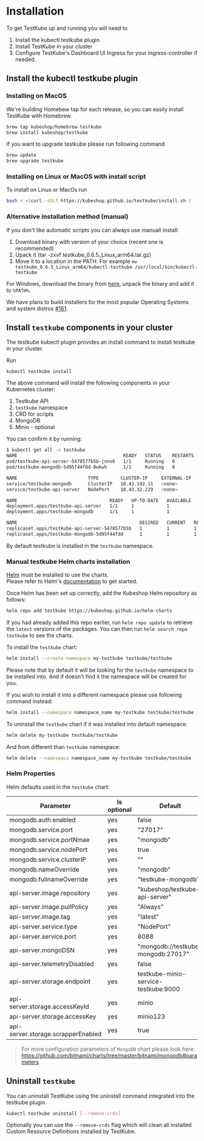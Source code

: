 # Installation

To get TestKube up and running you will need to

1. Install the kubectl testkube plugin
2. Install TestKube in your cluster
3. Configure TestKube's Dashboard UI Ingress for your ingress-controller if needed.

## Install the kubectl testkube plugin

### Installing on MacOS

We're building Homebew tap for each release, so you can easily install TestKube with Homebrew.

```sh
brew tap kubeshop/homebrew-testkube
brew install kubeshop/testkube
```

If you want to upgrade testkube please run following command

```sh
brew update 
brew upgrade testkube
```

### Installing on Linux or MacOS with install script

To install on Linux or MacOs run

```sh
bash < <(curl -sSLf https://kubeshop.github.io/testkube/install.sh )
```

### Alternative installation method (manual)

If you don't like automatic scripts you can always use manuall install:

1. Download binary with version of your choice (recent one is recommended)
2. Upack it (tar -zxvf testkube_0.6.5_Linux_arm64.tar.gz)
3. Move it to a location in the PATH. For example `mv  testkube_0.6.5_Linux_arm64/kubectl-testkube /usr/local/bin/kubectl-testkube`

For Windows, download the binary from [here](https://github.com/kubeshop/testkube/releases), unpack the binary and add it to `%PATH%`.

We have plans to build installers for the most popular Operating Systems and system distros [#161](https://github.com/kubeshop/testkube/issues/161).

## Install `testkube` components in your cluster

The testkube kubectl plugin provides an install command to install testkube in your cluster.

Run

```shell
kubectl testkube install
```

The above command will install the following components in your Kubernetes cluster:

1. Testkube API
2. `testkube` namespace
3. CRD for scripts
4. MongoDB
5. Minio - optional

You can confirm it by running:

```sh
$ kubectl get all -n testkube
NAME                                       READY   STATUS    RESTARTS   AGE
pod/testkube-api-server-5478577b5b-jnnv6   1/1     Running   0          64s
pod/testkube-mongodb-5d95f44fdd-8wkwh      1/1     Running   0          64s

NAME                          TYPE        CLUSTER-IP     EXTERNAL-IP   PORT(S)          AGE
service/testkube-mongodb      ClusterIP   10.43.192.11   <none>        27017/TCP        64s
service/testkube-api-server   NodePort    10.43.32.229   <none>        8088:31868/TCP   64s

NAME                                  READY   UP-TO-DATE   AVAILABLE   AGE
deployment.apps/testkube-api-server   1/1     1            1           64s
deployment.apps/testkube-mongodb      1/1     1            1           64s

NAME                                             DESIRED   CURRENT   READY   AGE
replicaset.apps/testkube-api-server-5478577b5b   1         1         1       64s
replicaset.apps/testkube-mongodb-5d95f44fdd      1         1         1       64s
```

By default testkube is installed in the `testkube` namespace.

### Manual testkube Helm charts installation

[Helm](https://helm.sh) must be installed to use the charts.  
Please refer to  Helm's [documentation](https://helm.sh/docs) to get started.

Once Helm has been set up correctly, add the Kubeshop Helm repository  as follows:

```sh
helm repo add testkube https://kubeshop.github.io/helm-charts
```

If you had already added this repo earlier, run `helm repo update` to retrieve
the `latest` versions of the packages.  You can then run `helm search repo
testkube` to see the charts.

To install the `testkube` chart:

```sh
helm install --create-namespace my-testkube testkube/testkube
```

Please note that by default it will be looking for the   `testkube` namespace to be installed into. And if doesn't find it the namespace will be created for you.

If you wish to install it into a different namespace please use following command instead:

```sh
helm install --namespace namespace_name my-testkube testkube/testkube
```

To uninstall the `testkube` chart if it was installed into default namespace:

```sh
helm delete my-testkube testkube/testkube
```

And from different than `testkube` namespace:

```sh
helm delete --namespace namespace_name my-testkube testkube/testkube
```

### Helm Properties

Helm defaults used in the `testkube` chart:

| Parameter                          | Is optional | Default                              |
| ---------------------------------- | ----------- | ------------------------------------ |
| mongodb.auth.enabled               | yes         | false                                |
| mongodb.service.port               | yes         | "27017"                              |
| mongodb.service.portNmae           | yes         | "mongodb"                            |
| mongodb.service.nodePort           | yes         | true                                 |
| mongodb.service.clusterIP          | yes         | ""                                   |
| mongodb.nameOverride               | yes         | "mongodb"                            |
| mongodb.fullnameOverride           | yes         | "testkube-mongodb"                   |
| api-server.image.repository        | yes         | "kubeshop/testkube-api-server"       |
| api-server.image.pullPolicy        | yes         | "Always"                             |
| api-server.image.tag               | yes         | "latest"                             |
| api-server.service.type            | yes         | "NodePort"                           |
| api-server.service.port            | yes         | 8088                                 |
| api-server.mongoDSN                | yes         | "mongodb://testkube-mongodb:27017"   |
| api-server.telemetryDisabled       | yes         | false                                |
| api-server.storage.endpoint        | yes         | testkube-minio-service-testkube:9000 |
| api-server.storage.accessKeyId     | yes         | minio                                |
| api-server.storage.accessKey       | yes         | minio123                             |
| api-server.storage.scrapperEnabled | yes         | true                                 |

>For more configuration parameters of `MongoDB` chart please look here:
<https://github.com/bitnami/charts/tree/master/bitnami/mongodb#parameters>

## Uninstall `testkube`

You can uninstall TestKube using the uninstall command integrated into the testkube plugin.

```sh
kubectl testkube uninstall [--remove-crds]
```

Optionally you can use the `--remove-crds` flag which will clean all installed Custom Resource Definitions installed by TestKube.
